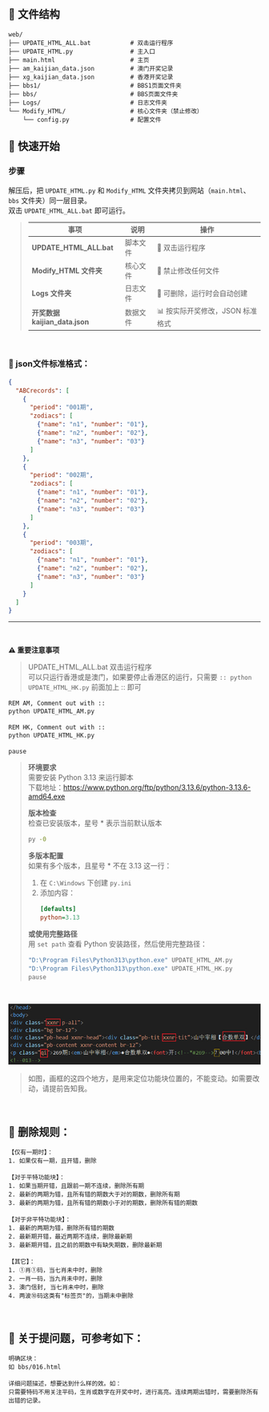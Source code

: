 ## 📁 文件结构
```
web/
├── UPDATE_HTML_ALL.bat           # 双击运行程序 
├── UPDATE_HTML.py                # 主入口
├── main.html                     # 主页
├── am_kaijian_data.json          # 澳门开奖记录
├── xg_kaijian_data.json          # 香港开奖记录
├── bbs1/                         # BBS1页面文件夹
├── bbs/                          # BBS页面文件夹
├── Logs/                         # 日志文件夹
└── Modify_HTML/                  # 核心文件夹（禁止修改）
    └── config.py                 # 配置文件
```

## 🚀 快速开始

### 步骤
解压后，把 `UPDATE_HTML.py` 和 `Modify_HTML` 文件夹拷贝到网站（`main.html`、`bbs` 文件夹）同一层目录。  
双击 `UPDATE_HTML_ALL.bat` 即可运行。

 
> | 事项 | 说明 | 操作 |
> |------|------|------|
> | **UPDATE_HTML_ALL.bat** | 脚本文件 | 📍 双击运行程序 |
> | **Modify_HTML 文件夹** | 核心文件 | 🚫 禁止修改任何文件 |
> | **Logs 文件夹** | 日志文件 | 📁 可删除，运行时会自动创建 |
> | **开奖数据 kaijian_data.json** | 数据文件 | 📊 按实际开奖修改，JSON 标准格式 |

<br/>

### 🐬 json文件标准格式：
```json
{
  "ABCrecords": [
    {
      "period": "001期",
      "zodiacs": [
        {"name": "n1", "number": "01"},
        {"name": "n2", "number": "02"},
        {"name": "n3", "number": "03"}
      ]
    },
    {
      "period": "002期",
      "zodiacs": [
        {"name": "n1", "number": "01"},
        {"name": "n2", "number": "02"},
        {"name": "n3", "number": "03"}
      ]
    },
    {
      "period": "003期",
      "zodiacs": [
        {"name": "n1", "number": "01"},
        {"name": "n2", "number": "02"},
        {"name": "n3", "number": "03"}
      ]
    }
  ]
}
```

-----------------------

<br/>

**⚠️ 重要注意事项**
> UPDATE_HTML_ALL.bat 双击运行程序  
> 可以只运行香港或是澳门，如果要停止香港区的运行，只需要 `:: python UPDATE_HTML_HK.py` 前面加上 :: 即可
```
REM AM, Comment out with ::
python UPDATE_HTML_AM.py

REM HK, Comment out with :: 
python UPDATE_HTML_HK.py

pause
```

> **环境要求**  
> 需要安装 Python 3.13 来运行脚本  
> 下载地址：https://www.python.org/ftp/python/3.13.6/python-3.13.6-amd64.exe
> 
> **版本检查**  
> 检查已安装版本，星号 * 表示当前默认版本  
> ```cmd
> py -0
> ```
> 
> **多版本配置**  
> 如果有多个版本，且星号 * 不在 3.13 这一行：
> 1. 在 `C:\Windows` 下创建 `py.ini`
> 2. 添加内容：
>    ```ini
>    [defaults]
>    python=3.13
>    ```
> 
> **或使用完整路径**  
> 用 `set path` 查看 Python 安装路径，然后使用完整路径：  
> ```bash
> "D:\Program Files\Python313\python.exe" UPDATE_HTML_AM.py
> "D:\Program Files\Python313\python.exe" UPDATE_HTML_HK.py
> pause
> ```

<br/> 

![示例图片](https://github.com/boy530/work/blob/main/photo_2025-10-04_22-10-30.jpg)  
> 如图，画框的这四个地方，是用来定位功能块位置的，不能变动。如需要改动，请提前告知我。


<br/>  

## 🧬 删除规则：
```
【仅有一期时】：
1. 如果仅有一期，且开错，删除

【对于平特功能块】：
1. 如果当期开错，且跟前一期不连续，删除所有期
2. 最新的两期为错，且所有错的期数大于对的期数，删除所有期
3. 最新的两期为错，且所有错的期数小于对的期数，删除所有错的期数

【对于非平特功能块】：
1. 最新的两期为错，删除所有错的期数
2. 最新期开错，最近两期不连续，删除最新期
3. 最新期开错，且之前的期数中有缺失期数，删除最新期

【其它】：
1. ①肖①码，当七肖未中时，删除
2. 一肖一码，当九肖未中时，删除
3. 澳门信封, 当七肖未中时，删除
4. 两波⑩码这类有"标签页"的，当期未中删除
```

<br/>

## 📝 关于提问题，可参考如下：
```
明确区块：
如 bbs/016.html

详细问题描述，想要达到什么样的效。如：
只需要特码不用关注平码，生肖或数字在开奖中时，进行高亮。连续两期出错时，需要删除所有出错的记录。

```


